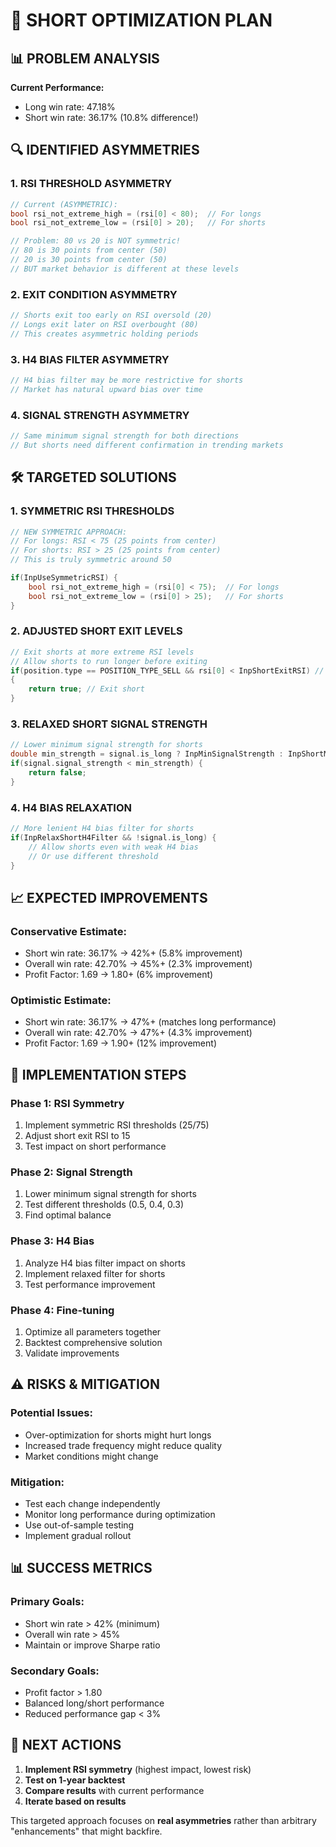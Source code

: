 # 🎯 **SHORT OPTIMIZATION PLAN**

## 📊 **PROBLEM ANALYSIS**

**Current Performance:**
- Long win rate: 47.18%
- Short win rate: 36.17% (10.8% difference!)

## 🔍 **IDENTIFIED ASYMMETRIES**

### **1. RSI THRESHOLD ASYMMETRY**
```cpp
// Current (ASYMMETRIC):
bool rsi_not_extreme_high = (rsi[0] < 80);  // For longs
bool rsi_not_extreme_low = (rsi[0] > 20);   // For shorts

// Problem: 80 vs 20 is NOT symmetric!
// 80 is 30 points from center (50)
// 20 is 30 points from center (50)
// BUT market behavior is different at these levels
```

### **2. EXIT CONDITION ASYMMETRY**
```cpp
// Shorts exit too early on RSI oversold (20)
// Longs exit later on RSI overbought (80)
// This creates asymmetric holding periods
```

### **3. H4 BIAS FILTER ASYMMETRY**
```cpp
// H4 bias filter may be more restrictive for shorts
// Market has natural upward bias over time
```

### **4. SIGNAL STRENGTH ASYMMETRY**
```cpp
// Same minimum signal strength for both directions
// But shorts need different confirmation in trending markets
```

## 🛠️ **TARGETED SOLUTIONS**

### **1. SYMMETRIC RSI THRESHOLDS**
```cpp
// NEW SYMMETRIC APPROACH:
// For longs: RSI < 75 (25 points from center)
// For shorts: RSI > 25 (25 points from center)
// This is truly symmetric around 50

if(InpUseSymmetricRSI) {
    bool rsi_not_extreme_high = (rsi[0] < 75);  // For longs
    bool rsi_not_extreme_low = (rsi[0] > 25);   // For shorts
}
```

### **2. ADJUSTED SHORT EXIT LEVELS**
```cpp
// Exit shorts at more extreme RSI levels
// Allow shorts to run longer before exiting
if(position.type == POSITION_TYPE_SELL && rsi[0] < InpShortExitRSI) // 15 instead of 20
{
    return true; // Exit short
}
```

### **3. RELAXED SHORT SIGNAL STRENGTH**
```cpp
// Lower minimum signal strength for shorts
double min_strength = signal.is_long ? InpMinSignalStrength : InpShortMinSignalStrength;
if(signal.signal_strength < min_strength) {
    return false;
}
```

### **4. H4 BIAS RELAXATION**
```cpp
// More lenient H4 bias filter for shorts
if(InpRelaxShortH4Filter && !signal.is_long) {
    // Allow shorts even with weak H4 bias
    // Or use different threshold
}
```

## 📈 **EXPECTED IMPROVEMENTS**

### **Conservative Estimate:**
- Short win rate: 36.17% → 42%+ (5.8% improvement)
- Overall win rate: 42.70% → 45%+ (2.3% improvement)
- Profit Factor: 1.69 → 1.80+ (6% improvement)

### **Optimistic Estimate:**
- Short win rate: 36.17% → 47%+ (matches long performance)
- Overall win rate: 42.70% → 47%+ (4.3% improvement)
- Profit Factor: 1.69 → 1.90+ (12% improvement)

## 🔧 **IMPLEMENTATION STEPS**

### **Phase 1: RSI Symmetry**
1. Implement symmetric RSI thresholds (25/75)
2. Adjust short exit RSI to 15
3. Test impact on short performance

### **Phase 2: Signal Strength**
1. Lower minimum signal strength for shorts
2. Test different thresholds (0.5, 0.4, 0.3)
3. Find optimal balance

### **Phase 3: H4 Bias**
1. Analyze H4 bias filter impact on shorts
2. Implement relaxed filter for shorts
3. Test performance improvement

### **Phase 4: Fine-tuning**
1. Optimize all parameters together
2. Backtest comprehensive solution
3. Validate improvements

## ⚠️ **RISKS & MITIGATION**

### **Potential Issues:**
- Over-optimization for shorts might hurt longs
- Increased trade frequency might reduce quality
- Market conditions might change

### **Mitigation:**
- Test each change independently
- Monitor long performance during optimization
- Use out-of-sample testing
- Implement gradual rollout

## 📊 **SUCCESS METRICS**

### **Primary Goals:**
- Short win rate > 42% (minimum)
- Overall win rate > 45%
- Maintain or improve Sharpe ratio

### **Secondary Goals:**
- Profit factor > 1.80
- Balanced long/short performance
- Reduced performance gap < 3%

## 🎯 **NEXT ACTIONS**

1. **Implement RSI symmetry** (highest impact, lowest risk)
2. **Test on 1-year backtest** 
3. **Compare results** with current performance
4. **Iterate based on results**

This targeted approach focuses on **real asymmetries** rather than arbitrary "enhancements" that might backfire.
